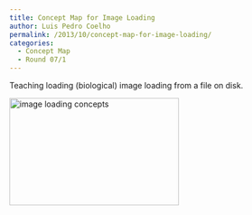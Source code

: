```yaml
---
title: Concept Map for Image Loading
author: Luis Pedro Coelho
permalink: /2013/10/concept-map-for-image-loading/
categories:
  - Concept Map
  - Round 07/1
---
```

Teaching loading (biological) image loading from a file on disk. 

[<img class="alignnone size-medium wp-image-4739" alt="image loading concepts" src="http://teaching.software-carpentry.org/wp-content/uploads/2013/10/image_loading_concepts-300x190.png" width="300" height="190" />][1]

&nbsp;

 [1]: http://teaching.software-carpentry.org/wp-content/uploads/2013/10/image_loading_concepts.png
